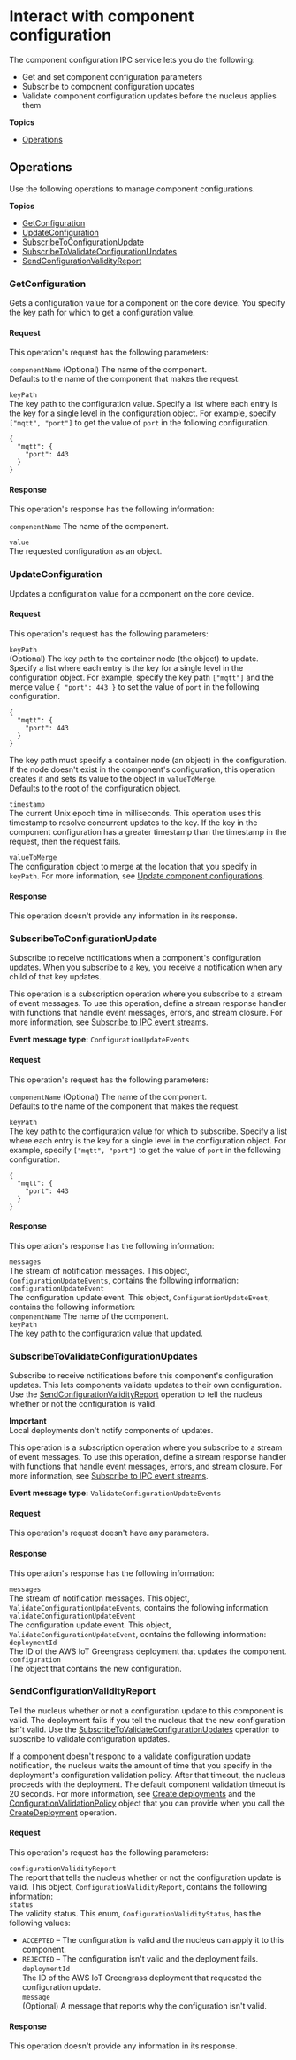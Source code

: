 # Interact with component configuration<a name="ipc-component-configuration"></a>

The component configuration IPC service lets you do the following:
+ Get and set component configuration parameters
+ Subscribe to component configuration updates
+ Validate component configuration updates before the nucleus applies them

**Topics**
+ [Operations](#ipc-component-configuration-operations)

## Operations<a name="ipc-component-configuration-operations"></a>

Use the following operations to manage component configurations\.

**Topics**
+ [GetConfiguration](#ipc-operation-getconfiguration)
+ [UpdateConfiguration](#ipc-operation-updateconfiguration)
+ [SubscribeToConfigurationUpdate](#ipc-operation-subscribetoconfigurationupdate)
+ [SubscribeToValidateConfigurationUpdates](#ipc-operation-subscribetovalidateconfigurationupdates)
+ [SendConfigurationValidityReport](#ipc-operation-sendconfigurationvalidityreport)

### GetConfiguration<a name="ipc-operation-getconfiguration"></a>

Gets a configuration value for a component on the core device\. You specify the key path for which to get a configuration value\.

#### Request<a name="ipc-operation-getconfiguration-request"></a>

This operation's request has the following parameters:

`componentName`  <a name="ipc-configuration-request-component-name"></a>
\(Optional\) The name of the component\.  
Defaults to the name of the component that makes the request\.

`keyPath`  
The key path to the configuration value\. Specify a list where each entry is the key for a single level in the configuration object\. For example, specify `["mqtt", "port"]` to get the value of `port` in the following configuration\.  

```
{
  "mqtt": {
    "port": 443
  }
}
```

#### Response<a name="ipc-operation-getconfiguration-response"></a>

This operation's response has the following information:

`componentName`  <a name="ipc-configuration-response-component-name"></a>
The name of the component\.

`value`  
The requested configuration as an object\.

### UpdateConfiguration<a name="ipc-operation-updateconfiguration"></a>

Updates a configuration value for a component on the core device\.

#### Request<a name="ipc-operation-updateconfiguration-request"></a>

This operation's request has the following parameters:

`keyPath`  
\(Optional\) The key path to the container node \(the object\) to update\. Specify a list where each entry is the key for a single level in the configuration object\. For example, specify the key path `["mqtt"]` and the merge value `{ "port": 443 }` to set the value of `port` in the following configuration\.  

```
{
  "mqtt": {
    "port": 443
  }
}
```
The key path must specify a container node \(an object\) in the configuration\. If the node doesn't exist in the component's configuration, this operation creates it and sets its value to the object in `valueToMerge`\.  
Defaults to the root of the configuration object\.

`timestamp`  
The current Unix epoch time in milliseconds\. This operation uses this timestamp to resolve concurrent updates to the key\. If the key in the component configuration has a greater timestamp than the timestamp in the request, then the request fails\.

`valueToMerge`  
The configuration object to merge at the location that you specify in `keyPath`\. For more information, see [Update component configurations](update-component-configurations.md)\.

#### Response<a name="ipc-operation-updateconfiguration-response"></a>

This operation doesn't provide any information in its response\.

### SubscribeToConfigurationUpdate<a name="ipc-operation-subscribetoconfigurationupdate"></a>

Subscribe to receive notifications when a component's configuration updates\. When you subscribe to a key, you receive a notification when any child of that key updates\.

<a name="ipc-subscribe-operation-note"></a>This operation is a subscription operation where you subscribe to a stream of event messages\. To use this operation, define a stream response handler with functions that handle event messages, errors, and stream closure\. For more information, see [Subscribe to IPC event streams](interprocess-communication.md#ipc-subscribe-operations)\.

**Event message type:** `ConfigurationUpdateEvents`

#### Request<a name="ipc-operation-subscribetoconfigurationupdate-request"></a>

This operation's request has the following parameters:

`componentName`  <a name="ipc-configuration-request-component-name"></a>
\(Optional\) The name of the component\.  
Defaults to the name of the component that makes the request\.

`keyPath`  
The key path to the configuration value for which to subscribe\. Specify a list where each entry is the key for a single level in the configuration object\. For example, specify `["mqtt", "port"]` to get the value of `port` in the following configuration\.  

```
{
  "mqtt": {
    "port": 443
  }
}
```

#### Response<a name="ipc-operation-subscribetoconfigurationupdate-response"></a>

This operation's response has the following information:

`messages`  
The stream of notification messages\. This object, `ConfigurationUpdateEvents`, contains the following information:    
`configurationUpdateEvent`  
The configuration update event\. This object, `ConfigurationUpdateEvent`, contains the following information:    
`componentName`  <a name="ipc-configuration-response-component-name"></a>
The name of the component\.  
`keyPath`  
The key path to the configuration value that updated\.

### SubscribeToValidateConfigurationUpdates<a name="ipc-operation-subscribetovalidateconfigurationupdates"></a>

Subscribe to receive notifications before this component's configuration updates\. This lets components validate updates to their own configuration\. Use the [SendConfigurationValidityReport](#ipc-operation-sendconfigurationvalidityreport) operation to tell the nucleus whether or not the configuration is valid\.

**Important**  
Local deployments don't notify components of updates\.

<a name="ipc-subscribe-operation-note"></a>This operation is a subscription operation where you subscribe to a stream of event messages\. To use this operation, define a stream response handler with functions that handle event messages, errors, and stream closure\. For more information, see [Subscribe to IPC event streams](interprocess-communication.md#ipc-subscribe-operations)\.

**Event message type:** `ValidateConfigurationUpdateEvents`

#### Request<a name="ipc-operation-subscribetovalidateconfigurationupdates-request"></a>

This operation's request doesn't have any parameters\.

#### Response<a name="ipc-operation-subscribetovalidateconfigurationupdates-response"></a>

This operation's response has the following information:

`messages`  
The stream of notification messages\. This object, `ValidateConfigurationUpdateEvents`, contains the following information:    
`validateConfigurationUpdateEvent`  
The configuration update event\. This object, `ValidateConfigurationUpdateEvent`, contains the following information:    
`deploymentId`  
The ID of the AWS IoT Greengrass deployment that updates the component\.  
`configuration`  
The object that contains the new configuration\.

### SendConfigurationValidityReport<a name="ipc-operation-sendconfigurationvalidityreport"></a>

Tell the nucleus whether or not a configuration update to this component is valid\. The deployment fails if you tell the nucleus that the new configuration isn't valid\. Use the [SubscribeToValidateConfigurationUpdates](#ipc-operation-subscribetovalidateconfigurationupdates) operation to subscribe to validate configuration updates\.

If a component doesn't respond to a validate configuration update notification, the nucleus waits the amount of time that you specify in the deployment's configuration validation policy\. After that timeout, the nucleus proceeds with the deployment\. The default component validation timeout is 20 seconds\. For more information, see [Create deployments](create-deployments.md) and the [ConfigurationValidationPolicy](https://docs.aws.amazon.com/greengrass/v2/APIReference/API_ConfigurationValidationPolicy.html) object that you can provide when you call the [CreateDeployment](https://docs.aws.amazon.com/greengrass/v2/APIReference/API_CreateDeployment.html) operation\.

#### Request<a name="ipc-operation-sendconfigurationvalidityreport-request"></a>

This operation's request has the following parameters:

`configurationValidityReport`  
The report that tells the nucleus whether or not the configuration update is valid\. This object, `ConfigurationValidityReport`, contains the following information:    
`status`  
The validity status\. This enum, `ConfigurationValidityStatus`, has the following values:  
+ `ACCEPTED` – The configuration is valid and the nucleus can apply it to this component\.
+ `REJECTED` – The configuration isn't valid and the deployment fails\.  
`deploymentId`  
The ID of the AWS IoT Greengrass deployment that requested the configuration update\.  
`message`  
\(Optional\) A message that reports why the configuration isn't valid\.

#### Response<a name="ipc-operation-sendconfigurationvalidityreport-response"></a>

This operation doesn't provide any information in its response\.